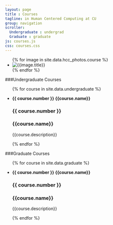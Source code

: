 ```yaml
---
layout: page
title : Courses
tagline: in Human Centered Computing at CU
group: navigation
scroller:
  Undergraduate : undergrad
  Graduate : graduate
js: courses.js
css: courses.css
---
```

<ul id="courses-slider">
  {% for image in site.data.hcc_photos.course %}
  <li>
    <img src="{{ image.url }}" title="{{image.title}}" description="{{image.description}}">
  </li>
{% endfor %}
</ul>

<a class="anchor" name="undergrad"> </a>

###Undergraduate Courses

<ul class="undergraduate-course course-list">

{% for course in site.data.undergraduate %}
  <li>
	<div class="course-box">
  		<h4 style="display:inline">{{ course.number }} {{course.name}}</h4>
  	</div>
  	</a>
  	<div class="course-box-expand">
  		<h3>{{ course.number }} </h3><h3 >{{course.name}}</h3>
  		<p>{{course.description}}</p>
  	</div>
  </li>
{% endfor %}
</ul>



<a class="anchor" name="graduate"> </a>

###Graduate Courses

<ul class="graduate-course course-list">

{% for course in site.data.graduate %}
  <li>
  <div class="course-box">
      <h4 style="display:inline">{{ course.number }} {{course.name}}</h4>
    </div>
    </a>
    <div class="course-box-expand">
      <h3>{{ course.number }} </h3><h3 >{{course.name}}</h3>
      <p>{{course.description}}</p>
    </div>
  </li>
{% endfor %}
</ul>
